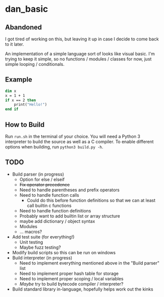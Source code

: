 # dan_basic
## Abandoned
I got tired of working on this, but leaving it up in case I decide to come back to it later.

An implementation of a simple language sort of looks like visual basic. I'm trying to keep it simple, so no functions / modules / classes for now, just simple looping / conditionals.

## Example
``` vb
dim x
x = 1 + 1
if x == 2 then 
    print("Hello!")
end if 
```

## How to Build
Run `run.sh` in the terminal of your choice. You will need a Python 3 interpreter to build the source as well as a C compiler. To enable different options when building, run `python3 build.py -h`.

## TODO
- Build parser (in progress)
  - Option for else / elseif
  - ~~Fix operator precedence~~
  - Need to handle parentheses and prefix operators
  - Need to handle function calls
    - Could do this before function definitions so that we 
      can at least call builtin c functions
  - Need to handle function definitions
  - Probably want to add builtin list or array structure
  - maybe add dictionary / object syntax
  - Modules
  - ... macros?
- Add test suite (for everything!)
  - Unit testing
  - Maybe fuzz testing?
- Modify build scripts so this can be run on windows
- Build interpreter (in progress)
  - Need to implement everything mentioned above in the "Build parser" list
  - Need to implement proper hash table for storage
  - Need to implement proper scoping / local variables
  - *Maybe* try to build bytecode compiler / interpreter?
- Build standard library in-language, hopefully helps work out the kinks
